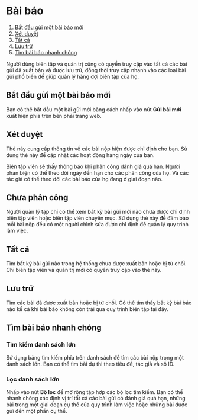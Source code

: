 # Bài báo

1. [Bắt đầu gửi một bài báo mới](submissions#new-submission)
1. [Xét duyệt](submissions#my-queue)
1. [Tất cả](submissions#active)
1. [Lưu trữ](submissions#archives)
1. [Tìm bài báo nhanh chóng](submissions#find-quickly)

Người dùng biên tập và quản trị cũng có quyền truy cập vào tất cả các bài gửi đã xuất bản và được lưu trữ, đồng thời truy cập nhanh vào các loại bài gửi phổ biến để giúp quản lý hàng đợi biên tập của họ.
## <a name="new-submission"></a>Bắt đầu gửi một bài báo mới

Bạn có thể bắt đầu một bài gửi mới bằng cách nhấp vào nút **Gửi bài mới** xuất hiện phía trên bên phải trang web.
## <a name="my-queue"></a>Xét duyệt

Thẻ này cung cấp thông tin về các bài nộp hiện được chỉ định cho bạn. Sử dụng thẻ này để cập nhật các hoạt động hàng ngày của bạn.

Biên tập viên sẽ thấy thông báo khi phân công đánh giá quá hạn. Người phản biện có thể theo dõi ngày đến hạn cho các phân công của họ. Và các tác giả có thể theo dõi các bài báo của họ đang ở giai đoạn nào.

## <a name="unassigned"></a>Chưa phân công

Người quản lý tạp chí có thể xem bất kỳ bài gửi mới nào chưa được chỉ định biên tập viên hoặc biên tập viên chuyên mục. Sử dụng thẻ này để đảm bảo mỗi bài nộp đều có một người chỉnh sửa được chỉ định để quản lý quy trình làm việc.

## <a name="active"></a>Tất cả

Tìm bất kỳ bài gửi nào trong hệ thống chưa được xuất bản hoặc bị từ chối. Chỉ biên tập viên và quản trị mới có quyền truy cập vào thẻ này.
## <a name="archives"></a>Lưu trữ

Tìm các bài đã được xuất bản hoặc bị từ chối. Có thể tìm thấy bất kỳ bài báo nào kể cả khi bài báo không còn trải qua quy trình biên tập tại đây.

## <a name="find-quickly"></a>Tìm bài báo nhanh chóng

### Tìm kiếm danh sách lớn

Sử dụng bảng tìm kiếm phía trên danh sách để tìm các bài nộp trong một danh sách lớn. Bạn có thể tìm bài dự thi theo tiêu đề, tác giả và số ID.

### Lọc danh sách lớn

Nhấp vào nút **Bộ lọc** để mở rộng tập hợp các bộ lọc tìm kiếm. Bạn có thể nhanh chóng xác định vị trí tất cả các bài gửi có đánh giá quá hạn, những bài trong một giai đoạn cụ thể của quy trình làm việc hoặc những bài được gửi đến một phần cụ thể.